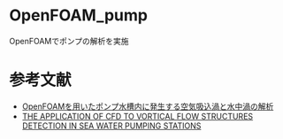 # OpenFOAM_pump
OpenFOAMでポンプの解析を実施

# 参考文献
- [OpenFOAMを用いたポンプ水槽内に発生する空気吸込渦と水中渦の解析](https://www.jstage.jst.go.jp/article/transjsme/83/853/83_17-00181/_article/-char/ja/)
- [THE APPLICATION OF CFD TO VORTICAL FLOW STRUCTURES DETECTION IN SEA WATER PUMPING STATIONS](https://upcommons.upc.edu/bitstream/handle/2117/332556/Marine-2015-74_THE%20APPLICATION%20OF%20CFD%20TO%20VORTICAL.pdf)
